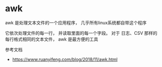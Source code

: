 # awk
awk 是处理文本文件的一个应用程序， 几乎所有linux系统都自带这个程序

它依次处理文件的每一行， 并读取里面的每一个字段。 对于 日志、CSV 那样的每行格式相同的文本文件， awk 是最方便的工具

参考文档
+ https://www.ruanyifeng.com/blog/2018/11/awk.html